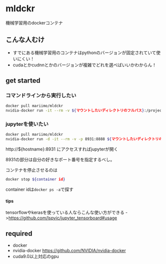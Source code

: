 # mldckr
機械学習用のdockerコンテナ


## こんな人むけ
 - すでにある機械学習用のコンテナはpythonのバージョンが固定されていて使いにくい！
 - cudaとかcudnnとかのバージョンが複雑でどれを選べばいいかわからん！


## get started
### コマンドラインから実行したい
```bash
docker pull mariimo/mldckr
nvidia-docker run -it --rm -v ${マウントしたいディレクトリのフルパス}:/projects mariimo/mldckr bash
```

### jupyterを使いたい
```bash
docker pull mariimo/mldckr
nvidia-docker run -d -it --rm -v -p 8931:8888 ${マウントしたいディレクトリのフルパス}:/projects mariimo/mldckr jupyter notebook
```
http://${hostname}:8931 にアクセスすればjupyterが開く

8931の部分は自分の好きなポート番号を指定するべし。

コンテナを停止させるのは
```bash
docker stop ${container id}
```
container idは`docker ps -a`で探す

#### tips
tensorflowやkerasを使っている人ならこんな使い方ができる
->https://github.com/lspvic/jupyter_tensorboard#usage


## required
- docker
- nvidia-docker https://github.com/NVIDIA/nvidia-docker
- cuda9.0以上対応のgpu
